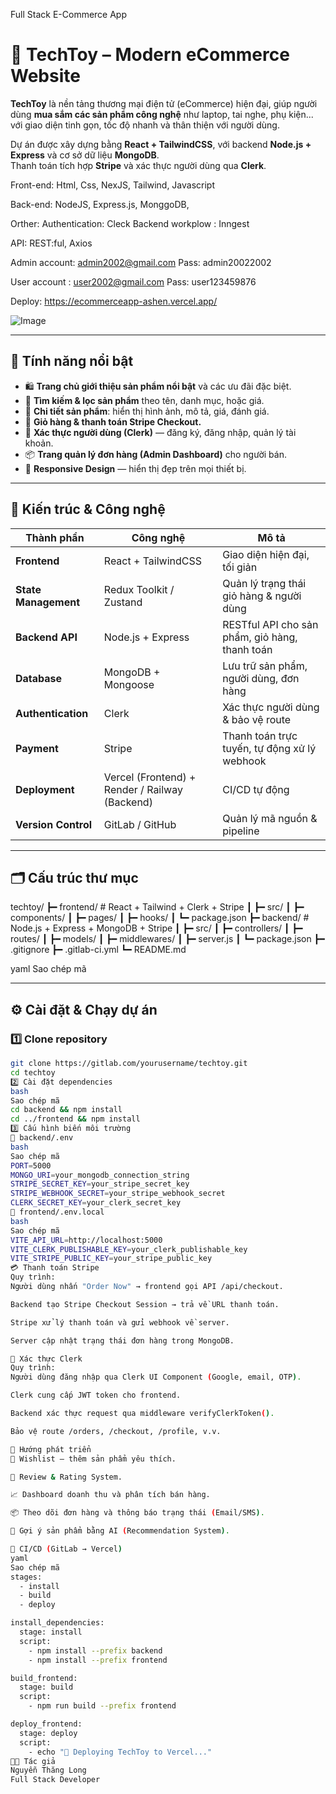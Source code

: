 Full Stack E-Commerce App
# 🛒 TechToy – Modern eCommerce Website

**TechToy** là nền tảng thương mại điện tử (eCommerce) hiện đại, giúp người dùng **mua sắm các sản phẩm công nghệ** như laptop, tai nghe, phụ kiện... với giao diện tinh gọn, tốc độ nhanh và thân thiện với người dùng.  

Dự án được xây dựng bằng **React + TailwindCSS**, với backend **Node.js + Express** và cơ sở dữ liệu **MongoDB**.  
Thanh toán tích hợp **Stripe** và xác thực người dùng qua **Clerk**.

Front-end: Html, Css, NexJS, Tailwind, Javascript

Back-end: NodeJS, Express.js, MonggoDB,

Orther:
    Authentication: Cleck
    Backend workplow : Inngest
    
API: REST:ful, Axios

Admin account: admin2002@gmail.com
Pass: admin20022002

User account : user2002@gmail.com
Pass: user123459876

Deploy:
https://ecommerceapp-ashen.vercel.app/

![Image](https://github.com/user-attachments/assets/caa818ba-c8a7-4f95-b97a-5852a1c39594)


---

## 🚀 Tính năng nổi bật

- 🛍️ **Trang chủ giới thiệu sản phẩm nổi bật** và các ưu đãi đặc biệt.  
- 🔎 **Tìm kiếm & lọc sản phẩm** theo tên, danh mục, hoặc giá.  
- 🧾 **Chi tiết sản phẩm**: hiển thị hình ảnh, mô tả, giá, đánh giá.  
- 🛒 **Giỏ hàng & thanh toán Stripe Checkout.**  
- 👤 **Xác thực người dùng (Clerk)** — đăng ký, đăng nhập, quản lý tài khoản.  
- 📦 **Trang quản lý đơn hàng (Admin Dashboard)** cho người bán.  
- 📱 **Responsive Design** — hiển thị đẹp trên mọi thiết bị.  

---

## 🧩 Kiến trúc & Công nghệ

| Thành phần | Công nghệ | Mô tả |
|-------------|------------|--------|
| **Frontend** | React + TailwindCSS | Giao diện hiện đại, tối giản |
| **State Management** | Redux Toolkit / Zustand | Quản lý trạng thái giỏ hàng & người dùng |
| **Backend API** | Node.js + Express | RESTful API cho sản phẩm, giỏ hàng, thanh toán |
| **Database** | MongoDB + Mongoose | Lưu trữ sản phẩm, người dùng, đơn hàng |
| **Authentication** | Clerk | Xác thực người dùng & bảo vệ route |
| **Payment** | Stripe | Thanh toán trực tuyến, tự động xử lý webhook |
| **Deployment** | Vercel (Frontend) + Render / Railway (Backend) | CI/CD tự động |
| **Version Control** | GitLab / GitHub | Quản lý mã nguồn & pipeline |

---

## 🗂️ Cấu trúc thư mục

techtoy/
┣━ frontend/ # React + Tailwind + Clerk + Stripe
┃ ┣━ src/
┃ ┣━ components/
┃ ┣━ pages/
┃ ┣━ hooks/
┃ ┗━ package.json
┣━ backend/ # Node.js + Express + MongoDB + Stripe
┃ ┣━ src/
┃ ┣━ controllers/
┃ ┣━ routes/
┃ ┣━ models/
┃ ┣━ middlewares/
┃ ┣━ server.js
┃ ┗━ package.json
┣━ .gitignore
┣━ .gitlab-ci.yml
┗━ README.md

yaml
Sao chép mã

---

## ⚙️ Cài đặt & Chạy dự án

### 1️⃣ Clone repository
```bash
git clone https://gitlab.com/yourusername/techtoy.git
cd techtoy
2️⃣ Cài đặt dependencies
bash
Sao chép mã
cd backend && npm install
cd ../frontend && npm install
3️⃣ Cấu hình biến môi trường
📁 backend/.env
bash
Sao chép mã
PORT=5000
MONGO_URI=your_mongodb_connection_string
STRIPE_SECRET_KEY=your_stripe_secret_key
STRIPE_WEBHOOK_SECRET=your_stripe_webhook_secret
CLERK_SECRET_KEY=your_clerk_secret_key
📁 frontend/.env.local
bash
Sao chép mã
VITE_API_URL=http://localhost:5000
VITE_CLERK_PUBLISHABLE_KEY=your_clerk_publishable_key
VITE_STRIPE_PUBLIC_KEY=your_stripe_public_key
💳 Thanh toán Stripe
Quy trình:
Người dùng nhấn "Order Now" → frontend gọi API /api/checkout.

Backend tạo Stripe Checkout Session → trả về URL thanh toán.

Stripe xử lý thanh toán và gửi webhook về server.

Server cập nhật trạng thái đơn hàng trong MongoDB.

👤 Xác thực Clerk
Quy trình:
Người dùng đăng nhập qua Clerk UI Component (Google, email, OTP).

Clerk cung cấp JWT token cho frontend.

Backend xác thực request qua middleware verifyClerkToken().

Bảo vệ route /orders, /checkout, /profile, v.v.

🧠 Hướng phát triển
🌟 Wishlist – thêm sản phẩm yêu thích.

🧾 Review & Rating System.

📈 Dashboard doanh thu và phân tích bán hàng.

📦 Theo dõi đơn hàng và thông báo trạng thái (Email/SMS).

🤖 Gợi ý sản phẩm bằng AI (Recommendation System).

🧪 CI/CD (GitLab → Vercel)
yaml
Sao chép mã
stages:
  - install
  - build
  - deploy

install_dependencies:
  stage: install
  script:
    - npm install --prefix backend
    - npm install --prefix frontend

build_frontend:
  stage: build
  script:
    - npm run build --prefix frontend

deploy_frontend:
  stage: deploy
  script:
    - echo "🚀 Deploying TechToy to Vercel..."
👨‍💻 Tác giả
Nguyễn Thăng Long
Full Stack Developer


